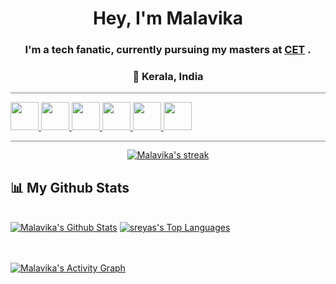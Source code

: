 
<h1 align="center">Hey, I'm Malavika</a></h1> 
<h3 align="center">I'm a tech fanatic, currently pursuing my masters at <a href="https://www.cet.ac.in/">CET</a> .</h3>
<h3 align="center">📌 Kerala, India </h3>


<hr style="height:0.5px;border-width:0;color:gray;background-color:gray">


<p align="left"> 
    <a href="https://html.com/" target="_blank"> <img src="https://img.icons8.com/ios/2x/html-5.png" width="45px" />  </a>
    <a href="https://en.wikipedia.org/wiki/CSS" target="_blank"> <img src="https://img.icons8.com/ios/2x/css3.png" width="45px" />  </a>
    <a href="https://www.javascript.com/" target="_blank"> <img src="https://img.icons8.com/ios/2x/javascript--v2.png" width="45px" />  </a>
    <a href="https://en.wikipedia.org/wiki/SQL" target="_blank"> <img src="https://img.icons8.com/ios/2x/sql.png" width="45px" />  </a>
    <a href="https://www.python.org/" target="_blank"> <img src="https://img.icons8.com/ios/2x/python--v2.png" width="45px" />  </a>
    <a href="https://reactjs.org/" target="_blank"> <img src="https://img.icons8.com/ios/2x/react-native.png" width="45px" />  </a>
    
   
</p>
<hr style="height:0.5px;border-width:0;color:gray;background-color:gray">



<p align="center">
    <a href="https://github.com/Malavika-G-Raj/github-readme-streak-stats">
        <img title="🔥 Get streak stats for your profile at git.io/streak-stats" alt="Malavika's streak" src="https://github-readme-streak-stats.herokuapp.com/?user=Malavika-G-Raj&theme=dark&hide_border=true&stroke=0000&background=0D1117&date_format=j%20M%5B%20Y%5D&fire=0f9c08&ring=0f9c08&currStreakNum=ededed&currStreakLabel=0f9c08&sideNums=0f9c08&sideLabels=0f9c08"/>
    </a>
</p>

## 📊 My Github Stats

  <br/>
    <a href="https://github.com/Malavika-G-Raj/github-readme-streak-stats"><img alt="Malavika's Github Stats" src="https://github-readme-stats.vercel.app/api?username=Malavika-G-Raj&show_icons=true&count_private=true&theme=react&hide_border=true&bg_color=0D1117" /></a>
  <a href="https://github.com/Malavika-G-Raj/github-readme-streak-stats"><img alt="sreyas's Top Languages" src="https://github-readme-stats.vercel.app/api/top-langs/?username=Malavika-G-Raj&langs_count=8&count_private=true&layout=compact&theme=react&hide_border=true&bg_color=0D1117" /></a>
  <br/>
  

<br/>
<br/>

<a href="https://github.com/Malavika-G-Raj/github-readme-activity-graph"><img alt="Malavika's Activity Graph" src="https://github-readme-activity-graph.cyclic.app?username=Malavika-G-Raj&bg_color=0126e210&color=4cba3d&line=0f9c08&point=FFFFF&hide_border=true" /></a> 

<br/>
<br/>

